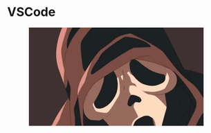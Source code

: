 # VSCode 

<div align=center>
    <img src="../extras/death.gif" alt="ghostface killing" width="80%">
</div>